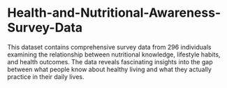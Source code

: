 # Health-and-Nutritional-Awareness-Survey-Data
This dataset contains comprehensive survey data from 296 individuals examining the relationship between nutritional knowledge, lifestyle habits, and health outcomes. The data reveals fascinating insights into the gap between what people know about healthy living and what they actually practice in their daily lives.

